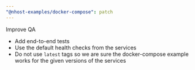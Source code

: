 ```yaml
---
"@nhost-examples/docker-compose": patch
---
```


Improve QA

- Add end-to-end tests
- Use the default health checks from the services
- Do not use `latest` tags so we are sure the docker-compose example works for the given versions of the services
